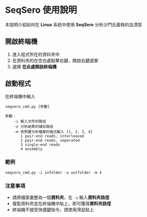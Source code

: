 # SeqSero 使用說明

本說明介紹如何在 **Linux** 系統中使用 **SeqSero** 分析沙門氏菌株的血清型

## 開啟終端機

 1. 進入程式所在的資料夾中
 2. 在資料夾的在空白處點擊右鍵，開啟右鍵選單
 32. 選擇 **在此處開啟終端機**

## 啟動程式
在終端機中輸入
```
seqsero_cmd.py [參數]

參數：
	-i 輸入文件的路徑
	-o 分析結果的儲存路徑
	-m 依照要分析檔案的格式輸入 [1, 2, 3, 4]
	   1 pair-end reads, interleaved
	   2 pair-end reads, seperated
	   3 single-end reads
	   4 assembly
```
### 範例
```
seqsero_cmd.py -i infolder -o outfolder -m 4
```
### 注意事項

-   請將檔案彙整為一個**資料夾**，在  `-i`  輸入**資料夾路徑**
-   複製資料夾並在終端機中貼上，即可獲得**資料夾路徑**
-   終端機不接受快捷鍵指令，請使用滑鼠貼上
<!--stackedit_data:
eyJoaXN0b3J5IjpbLTExNDY2Mjg0MjUsLTE5MTMxODQ0MzcsNz
k1NDU5MTY1XX0=
-->